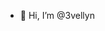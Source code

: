 - 👋 Hi, I’m @3vellyn


<!---
3vellyn/3vellyn is a ✨ special ✨ repository because its `README.md` (this file) appears on your GitHub profile.
You can click the Preview link to take a look at your changes.
--->
